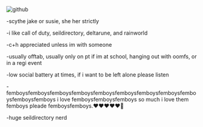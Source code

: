 

![github](https://github.com/user-attachments/assets/4208cdf4-7369-4339-8ee6-535d3688a72e)

-scythe jake or susie, she her strictly

-i like call of duty, seildirectory, deltarune, and rainworld 

-c+h appreciated unless im with someone 

-usually offtab, usually only on pt if im at school, hanging out with oomfs, or in a regi event

-low social battery at times, if i want to be left alone please listen

-femboysfemboysfemboysfemboysfemboysfemboysfemboysfemboysfemboysfemboysfemboys i love femboysfemboysfemboys so much i love them femboys pleade femboysfemboys.❤️❤️❤️❤️❤️🥵

-huge seildirectory nerd 
